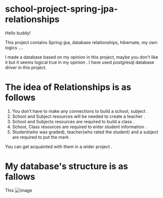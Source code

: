 # school-project-spring-jpa-relationships
Hello buddy!

This project contains Spring-jpa, database relationships, hibernate, my own logics ....

I made a database based on my opinion in this project, maybe you don't like it but it seems logical true in my opinion .
I have used postgresql database driver in this project.

# The idea of Relationships is as follows

 1. You don’t have to make any connections to build a school, subject .
 2. School and Subject resources will be needed to create a teacher .
 3. School and Subjects resources are required to build a class .
 4. School, Class resources are required to enter student information .
 5. Student(who was graded), teacher(who rated the student) and a subject are required to put the mark .
 
You can get acquainted with them in a wider project .

# My database's structure is as fallows
This
![image](https://user-images.githubusercontent.com/94357474/150066457-990a8297-ae7d-4fda-8118-fd73930544ac.png)


